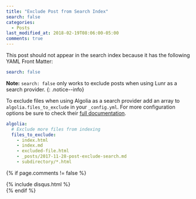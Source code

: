 ```yaml
---
title: "Exclude Post from Search Index"
search: false
categories:
  - Posts
last_modified_at: 2018-02-19T08:06:00-05:00
comments: true
---
```


This post should not appear in the search index because it has the following YAML Front Matter:

```yaml
search: false
```

**Note:** `search: false` only works to exclude posts when using Lunr as a search provider.
{: .notice--info}

To exclude files when using Algolia as a search provider add an array to `algolia.files_to_exclude` in your `_config.yml`. For more configuration options be sure to check their [full documentation](https://community.algolia.com/jekyll-algolia/options.html).

```yaml
algolia:
  # Exclude more files from indexing
  files_to_exclude:
    - index.html
    - index.md
    - excluded-file.html
    - _posts/2017-11-28-post-exclude-search.md
    - subdirectory/*.html
```

{% if page.comments != false %}

<div id= "post-disqus" class="container">
  {% include disqus.html %}
</div>
{% endif %}
